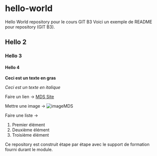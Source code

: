 # hello-world
Hello World repository pour le cours GIT B3 
Voici un exemple de README pour repository (GIT B3).

## Hello 2

### Hello 3

#### Hello 4

**Ceci est un texte en gras**

*Ceci est un texte en italique*

Faire un lien ->
[MDS Site](https://www.mydigitalschool.com)

Mettre une image ->
![imageMDS](https://www.mydigitalschool.com/themes/custom/mds/img/logo.png)

Faire une liste ->
1. Premier élément
2. Deuxième élément
3. Troisième élément







Ce repository est construit étape par étape avec le support de formation fourni durant le module.
